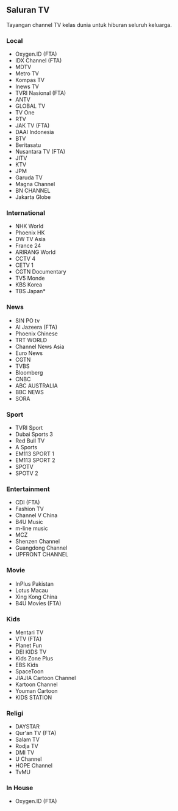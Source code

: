 ## Saluran TV
Tayangan channel TV kelas dunia untuk hiburan seluruh keluarga.
### Local
* Oxygen.ID (FTA)
* IDX Channel (FTA)
* MDTV
* Metro TV
* Kompas TV
* Inews TV
* TVRI Nasional (FTA)
* ANTV
* GLOBAL TV
* TV One
* RTV
* JAK TV (FTA)
* DAAI Indonesia
* BTV
* Beritasatu
* Nusantara TV (FTA)
* JITV
* KTV
* JPM
* Garuda TV
* Magna Channel
* BN CHANNEL
* Jakarta Globe
### International
* NHK World
* Phoenix HK
* DW TV Asia
* France 24
* ARIRANG World
* CCTV 4
* CETV 1
* CGTN Documentary
* TV5 Monde
* KBS Korea
* TBS Japan\*
### News
* SIN PO tv
* Al Jazeera (FTA)
* Phoenix Chinese
* TRT WORLD
* Channel News Asia
* Euro News
* CGTN
* TVBS
* Bloomberg
* CNBC
* ABC AUSTRALIA
* BBC NEWS
* SORA
### Sport
* TVRI Sport
* Dubai Sports 3
* Red Bull TV
* A Sports
* EM113 SPORT 1
* EM113 SPORT 2
* SPOTV
* SPOTV 2
### Entertainment
* CDI (FTA)
* Fashion TV
* Channel V China
* B4U Music
* m-line music
* MCZ
* Shenzen Channel
* Guangdong Channel
* UPFRONT CHANNEL
### Movie
* InPlus Pakistan
* Lotus Macau
* Xing Kong China
* B4U Movies (FTA)
### Kids
* Mentari TV
* VTV (FTA)
* Planet Fun
* DEI KIDS TV
* Kids Zone Plus
* EBS Kids
* SpaceToon
* JIAJIA Cartoon Channel
* Kartoon Channel
* Youman Cartoon
* KIDS STATION
### Religi
* DAYSTAR
* Qur'an TV (FTA)
* Salam TV
* Rodja TV
* DMI TV
* U Channel
* HOPE Channel
* TvMU
### In House
* Oxygen.ID (FTA)
